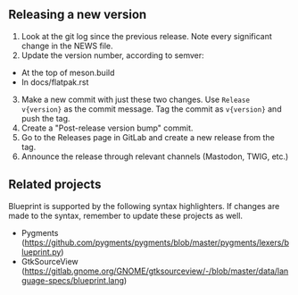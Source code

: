## Releasing a new version

1. Look at the git log since the previous release. Note every significant change
in the NEWS file.
2. Update the version number, according to semver:
  - At the top of meson.build
  - In docs/flatpak.rst
3. Make a new commit with just these two changes. Use `Release v{version}` as the commit message. Tag the commit as `v{version}` and push the tag.
4. Create a "Post-release version bump" commit.
5. Go to the Releases page in GitLab and create a new release from the tag.
6. Announce the release through relevant channels (Mastodon, TWIG, etc.)

## Related projects

Blueprint is supported by the following syntax highlighters. If changes are made to the syntax, remember to update these projects as well.

- Pygments (https://github.com/pygments/pygments/blob/master/pygments/lexers/blueprint.py)
- GtkSourceView (https://gitlab.gnome.org/GNOME/gtksourceview/-/blob/master/data/language-specs/blueprint.lang)